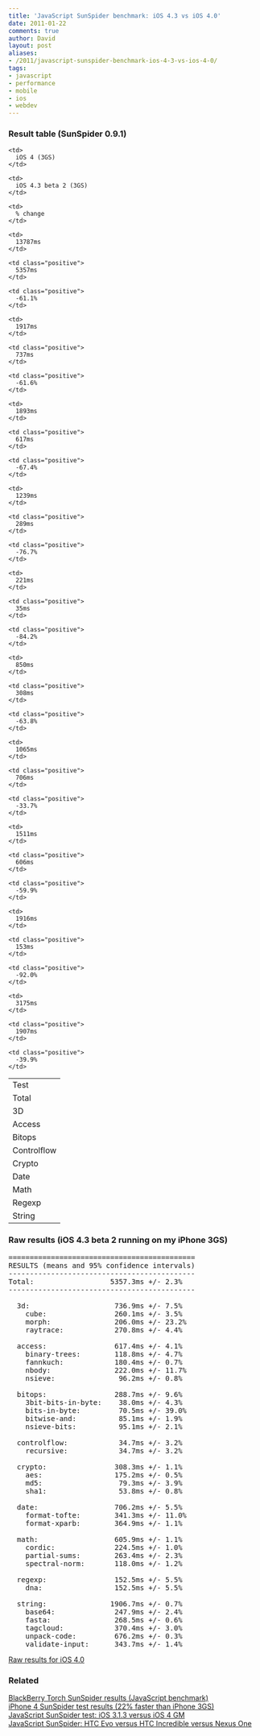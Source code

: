 ```yaml
---
title: 'JavaScript SunSpider benchmark: iOS 4.3 vs iOS 4.0'
date: 2011-01-22
comments: true
author: David
layout: post
aliases:
- /2011/javascript-sunspider-benchmark-ios-4-3-vs-ios-4-0/
tags:
- javascript
- performance
- mobile
- ios
- webdev
---
```


### Result table (SunSpider 0.9.1)

<table>
  <tr>
    <td>
      Test
    </td>
    
    <td>
      iOS 4 (3GS)
    </td>
    
    <td>
      iOS 4.3 beta 2 (3GS)
    </td>
    
    <td>
      % change
    </td>
  </tr>
  
  <tr>
    <td>
      Total
    </td>
    
    <td>
      13787ms
    </td>
    
    <td class="positive">
      5357ms
    </td>
    
    <td class="positive">
      -61.1%
    </td>
  </tr>
  
  <tr>
    <td>
      3D
    </td>
    
    <td>
      1917ms
    </td>
    
    <td class="positive">
      737ms
    </td>
    
    <td class="positive">
      -61.6%
    </td>
  </tr>
  
  <tr>
    <td>
      Access
    </td>
    
    <td>
      1893ms
    </td>
    
    <td class="positive">
      617ms
    </td>
    
    <td class="positive">
      -67.4%
    </td>
  </tr>
  
  <tr>
    <td>
      Bitops
    </td>
    
    <td>
      1239ms
    </td>
    
    <td class="positive">
      289ms
    </td>
    
    <td class="positive">
      -76.7%
    </td>
  </tr>
  
  <tr>
    <td>
      Controlflow
    </td>
    
    <td>
      221ms
    </td>
    
    <td class="positive">
      35ms
    </td>
    
    <td class="positive">
      -84.2%
    </td>
  </tr>
  
  <tr>
    <td>
      Crypto
    </td>
    
    <td>
      850ms
    </td>
    
    <td class="positive">
      308ms
    </td>
    
    <td class="positive">
      -63.8%
    </td>
  </tr>
  
  <tr>
    <td>
      Date
    </td>
    
    <td>
      1065ms
    </td>
    
    <td class="positive">
      706ms
    </td>
    
    <td class="positive">
      -33.7%
    </td>
  </tr>
  
  <tr>
    <td>
      Math
    </td>
    
    <td>
      1511ms
    </td>
    
    <td class="positive">
      606ms
    </td>
    
    <td class="positive">
      -59.9%
    </td>
  </tr>
  
  <tr>
    <td>
      Regexp
    </td>
    
    <td>
      1916ms
    </td>
    
    <td class="positive">
      153ms
    </td>
    
    <td class="positive">
      -92.0%
    </td>
  </tr>
  
  <tr>
    <td>
      String
    </td>
    
    <td>
      3175ms
    </td>
    
    <td class="positive">
      1907ms
    </td>
    
    <td class="positive">
      -39.9%
    </td>
  </tr>
</table>

### Raw results (iOS 4.3 beta 2 running on my iPhone 3GS)

<pre>============================================
RESULTS (means and 95% confidence intervals)
--------------------------------------------
Total:                  5357.3ms +/- 2.3%
--------------------------------------------

  3d:                    736.9ms +/- 7.5%
    cube:                260.1ms +/- 3.5%
    morph:               206.0ms +/- 23.2%
    raytrace:            270.8ms +/- 4.4%

  access:                617.4ms +/- 4.1%
    binary-trees:        118.8ms +/- 4.7%
    fannkuch:            180.4ms +/- 0.7%
    nbody:               222.0ms +/- 11.7%
    nsieve:               96.2ms +/- 0.8%

  bitops:                288.7ms +/- 9.6%
    3bit-bits-in-byte:    38.0ms +/- 4.3%
    bits-in-byte:         70.5ms +/- 39.0%
    bitwise-and:          85.1ms +/- 1.9%
    nsieve-bits:          95.1ms +/- 2.1%

  controlflow:            34.7ms +/- 3.2%
    recursive:            34.7ms +/- 3.2%

  crypto:                308.3ms +/- 1.1%
    aes:                 175.2ms +/- 0.5%
    md5:                  79.3ms +/- 3.9%
    sha1:                 53.8ms +/- 0.8%

  date:                  706.2ms +/- 5.5%
    format-tofte:        341.3ms +/- 11.0%
    format-xparb:        364.9ms +/- 1.1%

  math:                  605.9ms +/- 1.1%
    cordic:              224.5ms +/- 1.0%
    partial-sums:        263.4ms +/- 2.3%
    spectral-norm:       118.0ms +/- 1.2%

  regexp:                152.5ms +/- 5.5%
    dna:                 152.5ms +/- 5.5%

  string:               1906.7ms +/- 0.7%
    base64:              247.9ms +/- 2.4%
    fasta:               268.5ms +/- 0.6%
    tagcloud:            370.4ms +/- 3.0%
    unpack-code:         676.2ms +/- 0.3%
    validate-input:      343.7ms +/- 1.4%
</pre>

[Raw results for iOS 4.0][1]

### Related

[BlackBerry Torch SunSpider results (JavaScript benchmark)][2]  
[iPhone 4 SunSpider test results (22% faster than iPhone 3GS)][3]  
[JavaScript SunSpider test: iOS 3.1.3 versus iOS 4 GM][4]  
[JavaScript SunSpider: HTC Evo versus HTC Incredible versus Nexus One][5]

 [1]: http://davidbcalhoun.com/wp-content/uploads/2010/iOS-4-GM.html
 [2]: http://davidbcalhoun.com/2010/blackberry-torch-sunspider-results-javascript-benchmark
 [3]: http://davidbcalhoun.com/2010/iphone-4-sunspider-test-results
 [4]: http://davidbcalhoun.com/2010/sunspider-ios-3-1-3-versus-ios-4-gm
 [5]: http://davidbcalhoun.com/2010/javascript-sunspider-htc-evo-versus-htc-incredible-versus-nexus-one